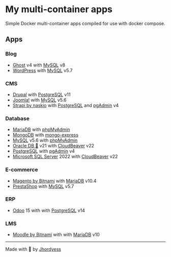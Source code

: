# My multi-container apps

Simple Docker multi-container apps compiled for use with docker compose.

## Apps

### Blog

- [Ghost](https://hub.docker.com/_/ghost) v4 with [MySQL](https://hub.docker.com/_/mysql) v8
- [WordPress](https://hub.docker.com/_/wordpress) with [MySQL](https://hub.docker.com/_/mysql) v5.7

### CMS

- [Drupal](https://hub.docker.com/_/drupal) with [PostgreSQL](https://hub.docker.com/_/postgres) v11
- [Joomla!](https://hub.docker.com/_/joomla) with [MySQL](https://hub.docker.com/_/mysql) v5.6
- [Strapi by naskio](https://hub.docker.com/r/naskio/strapi) with [PostgreSQL](https://hub.docker.com/_/postgres) and [pgAdmin](https://hub.docker.com/r/dpage/pgadmin4) v4

### Database

- [MariaDB](https://hub.docker.com/_/mariadb) with [phpMyAdmin](https://hub.docker.com/_/phpmyadmin)
- [MongoDB](https://hub.docker.com/_/mongo) with [mongo-express](https://hub.docker.com/_/mongo-express)
- [MySQL](https://hub.docker.com/_/mysql) v5.6 with [phpMyAdmin](https://hub.docker.com/_/phpmyadmin)
- [Oracle DB 🤔](https://container-registry.oracle.com) v21 with [CloudBeaver](https://hub.docker.com/r/dbeaver/cloudbeaver) v22
- [PostgreSQL](https://hub.docker.com/_/postgres) with [pgAdmin](https://hub.docker.com/r/dpage/pgadmin4) v4
- [Microsoft SQL Server](https://hub.docker.com/_/microsoft-mssql-server) 2022 with [CloudBeaver](https://hub.docker.com/r/dbeaver/cloudbeaver) v22

### E-commerce

- [Magento by Bitnami](https://hub.docker.com/r/bitnami/magento) with [MariaDB](https://hub.docker.com/_/mariadb) v10.4
- [PrestaShop](https://hub.docker.com/r/prestashop/prestashop) with [MySQL](https://hub.docker.com/_/mysql) v5.7

### ERP

- [Odoo](https://hub.docker.com/_/odoo) 15 with with [PostgreSQL](https://hub.docker.com/_/postgres) v14

### LMS

- [Moodle by Bitnami](https://hub.docker.com/r/bitnami/moodle) with with [MariaDB](https://hub.docker.com/_/mariadb) v10

---
Made with 💪 by [Jhordyess](https://www.jhordyess.com/)
